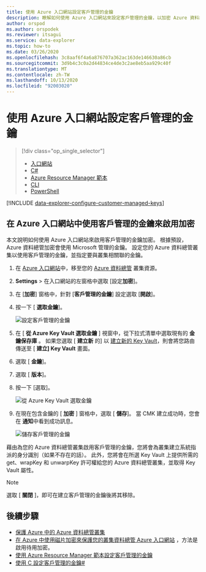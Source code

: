 ```yaml
---
title: 使用 Azure 入口網站設定客戶管理的金鑰
description: 瞭解如何使用 Azure 入口網站來設定客戶管理的金鑰，以加密 Azure 資料總管資料。
author: orspod
ms.author: orspodek
ms.reviewer: itsagui
ms.service: data-explorer
ms.topic: how-to
ms.date: 03/26/2020
ms.openlocfilehash: 3c8aaf6f4a6a876707a362ac163de146630a86cb
ms.sourcegitcommit: 3d9b4c3c0a2d44834ce4de3c2ae8eb5aa929c40f
ms.translationtype: MT
ms.contentlocale: zh-TW
ms.lasthandoff: 10/13/2020
ms.locfileid: "92003020"
---
```

# <a name="configure-customer-managed-keys-using-the-azure-portal"></a>使用 Azure 入口網站設定客戶管理的金鑰

> [!div class="op_single_selector"]
> * [入口網站](customer-managed-keys-portal.md)
> * [C#](customer-managed-keys-csharp.md)
> * [Azure Resource Manager 範本](customer-managed-keys-resource-manager.md)
> * [CLI](customer-managed-keys-cli.md)
> * [PowerShell](customer-managed-keys-powershell.md)

[!INCLUDE [data-explorer-configure-customer-managed-keys](includes/data-explorer-configure-customer-managed-keys.md)]

## <a name="enable-encryption-with-customer-managed-keys-in-the-azure-portal"></a>在 Azure 入口網站中使用客戶管理的金鑰來啟用加密

本文說明如何使用 Azure 入口網站來啟用客戶管理的金鑰加密。 根據預設，Azure 資料總管加密會使用 Microsoft 管理的金鑰。 設定您的 Azure 資料總管叢集以使用客戶管理的金鑰，並指定要與叢集相關聯的金鑰。

1. 在 [Azure 入口網站](https://portal.azure.com/)中，移至您的 [Azure 資料總管](create-cluster-database-portal.md#create-a-cluster) 叢集資源。 
1. **Settings**  >  在入口網站的左窗格中選取 [設定**加密**]。
1. 在 [**加密**] 窗格中，針對 [**客戶管理的金鑰**] 設定選取 [**開啟**]。
1. 按一下 [ **選取金鑰**]。

    ![設定客戶管理的金鑰](media/customer-managed-keys-portal/cmk-encryption-setting.png)

1. 在 [ **從 Azure Key Vault 選取金鑰** ] 視窗中，從下拉式清單中選取現有的 **金鑰保存庫** 。 如果您選取 [ **建立新** 的] 以 [建立新的 Key Vault](/azure/key-vault/quick-create-portal#create-a-vault)，則會將您路由傳送至 [ **建立] Key Vault** 畫面。

1. 選取 [ **金鑰**]。
1. 選取 [ **版本**]。
1. 按一下 [選取]。

    ![從 Azure Key Vault 選取金鑰](media/customer-managed-keys-portal/cmk-key-vault.png)

1. 在現在包含金鑰的 [ **加密** ] 窗格中，選取 [ **儲存**]。 當 CMK 建立成功時，您會在 **通知**中看到成功訊息。

    ![儲存客戶管理的金鑰](media/customer-managed-keys-portal/cmk-encryption-setting.png)

藉由為您的 Azure 資料總管叢集啟用客戶管理的金鑰，您將會為叢集建立系統指派的身分識別（如果不存在的話）。 此外，您將會在所選 Key Vault 上提供所需的 get、wrapKey 和 unwarpKey 許可權給您的 Azure 資料總管叢集，並取得 Key Vault 屬性。 

> [!NOTE]
> 選取 [ **關閉** ]，即可在建立客戶管理的金鑰後將其移除。

## <a name="next-steps"></a>後續步驟

* [保護 Azure 中的 Azure 資料總管叢集](security.md)
* [在 Azure 中使用磁片加密來保護您的叢集資料總管 Azure 入口網站](cluster-disk-encryption.md) ，方法是啟用待用加密。
* [使用 Azure Resource Manager 範本設定客戶管理的金鑰](customer-managed-keys-resource-manager.md)
* [使用 C 設定客戶管理的金鑰#](customer-managed-keys-csharp.md)


